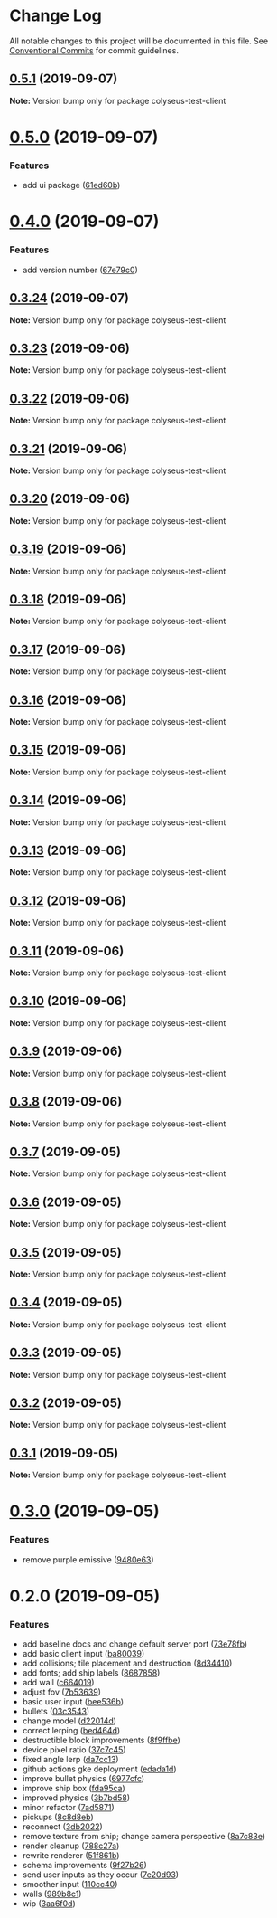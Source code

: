 # Change Log

All notable changes to this project will be documented in this file.
See [Conventional Commits](https://conventionalcommits.org) for commit guidelines.

## [0.5.1](https://github.com/3mcd/colyseus-test/compare/v0.5.0...v0.5.1) (2019-09-07)

**Note:** Version bump only for package colyseus-test-client





# [0.5.0](https://github.com/3mcd/colyseus-test/compare/v0.4.0...v0.5.0) (2019-09-07)


### Features

* add ui package ([61ed60b](https://github.com/3mcd/colyseus-test/commit/61ed60b))





# [0.4.0](https://github.com/3mcd/colyseus-test/compare/v0.3.24...v0.4.0) (2019-09-07)


### Features

* add version number ([67e79c0](https://github.com/3mcd/colyseus-test/commit/67e79c0))





## [0.3.24](https://github.com/3mcd/colyseus-test/compare/v0.3.23...v0.3.24) (2019-09-07)

**Note:** Version bump only for package colyseus-test-client





## [0.3.23](https://github.com/3mcd/colyseus-test/compare/v0.3.22...v0.3.23) (2019-09-06)

**Note:** Version bump only for package colyseus-test-client





## [0.3.22](https://github.com/3mcd/colyseus-test/compare/v0.3.21...v0.3.22) (2019-09-06)

**Note:** Version bump only for package colyseus-test-client





## [0.3.21](https://github.com/3mcd/colyseus-test/compare/v0.3.20...v0.3.21) (2019-09-06)

**Note:** Version bump only for package colyseus-test-client





## [0.3.20](https://github.com/3mcd/colyseus-test/compare/v0.3.19...v0.3.20) (2019-09-06)

**Note:** Version bump only for package colyseus-test-client





## [0.3.19](https://github.com/3mcd/colyseus-test/compare/v0.3.18...v0.3.19) (2019-09-06)

**Note:** Version bump only for package colyseus-test-client





## [0.3.18](https://github.com/3mcd/colyseus-test/compare/v0.3.17...v0.3.18) (2019-09-06)

**Note:** Version bump only for package colyseus-test-client





## [0.3.17](https://github.com/3mcd/colyseus-test/compare/v0.3.16...v0.3.17) (2019-09-06)

**Note:** Version bump only for package colyseus-test-client





## [0.3.16](https://github.com/3mcd/colyseus-test/compare/v0.3.15...v0.3.16) (2019-09-06)

**Note:** Version bump only for package colyseus-test-client





## [0.3.15](https://github.com/3mcd/colyseus-test/compare/v0.3.14...v0.3.15) (2019-09-06)

**Note:** Version bump only for package colyseus-test-client





## [0.3.14](https://github.com/3mcd/colyseus-test/compare/v0.3.13...v0.3.14) (2019-09-06)

**Note:** Version bump only for package colyseus-test-client





## [0.3.13](https://github.com/3mcd/colyseus-test/compare/v0.3.12...v0.3.13) (2019-09-06)

**Note:** Version bump only for package colyseus-test-client





## [0.3.12](https://github.com/3mcd/colyseus-test/compare/v0.3.11...v0.3.12) (2019-09-06)

**Note:** Version bump only for package colyseus-test-client





## [0.3.11](https://github.com/3mcd/colyseus-test/compare/v0.3.10...v0.3.11) (2019-09-06)

**Note:** Version bump only for package colyseus-test-client





## [0.3.10](https://github.com/3mcd/colyseus-test/compare/v0.3.9...v0.3.10) (2019-09-06)

**Note:** Version bump only for package colyseus-test-client





## [0.3.9](https://github.com/3mcd/colyseus-test/compare/v0.3.8...v0.3.9) (2019-09-06)

**Note:** Version bump only for package colyseus-test-client





## [0.3.8](https://github.com/3mcd/colyseus-test/compare/v0.3.7...v0.3.8) (2019-09-06)

**Note:** Version bump only for package colyseus-test-client





## [0.3.7](https://github.com/3mcd/colyseus-test/compare/v0.3.6...v0.3.7) (2019-09-05)

**Note:** Version bump only for package colyseus-test-client





## [0.3.6](https://github.com/3mcd/colyseus-test/compare/v0.3.5...v0.3.6) (2019-09-05)

**Note:** Version bump only for package colyseus-test-client





## [0.3.5](https://github.com/3mcd/colyseus-test/compare/v0.3.4...v0.3.5) (2019-09-05)

**Note:** Version bump only for package colyseus-test-client





## [0.3.4](https://github.com/3mcd/colyseus-test/compare/v0.3.2...v0.3.4) (2019-09-05)

**Note:** Version bump only for package colyseus-test-client





## [0.3.3](https://github.com/3mcd/colyseus-test/compare/v0.3.2...v0.3.3) (2019-09-05)

**Note:** Version bump only for package colyseus-test-client





## [0.3.2](https://github.com/3mcd/colyseus-test/compare/v0.3.1...v0.3.2) (2019-09-05)

**Note:** Version bump only for package colyseus-test-client





## [0.3.1](https://github.com/3mcd/colyseus-test/compare/v0.3.0...v0.3.1) (2019-09-05)

**Note:** Version bump only for package colyseus-test-client





# [0.3.0](https://github.com/3mcd/colyseus-test/compare/v0.2.0...v0.3.0) (2019-09-05)


### Features

* remove purple emissive ([9480e63](https://github.com/3mcd/colyseus-test/commit/9480e63))





# 0.2.0 (2019-09-05)


### Features

* add baseline docs and change default server port ([73e78fb](https://github.com/3mcd/colyseus-test/commit/73e78fb))
* add basic client input ([ba80039](https://github.com/3mcd/colyseus-test/commit/ba80039))
* add collisions; tile placement and destruction ([8d34410](https://github.com/3mcd/colyseus-test/commit/8d34410))
* add fonts; add ship labels ([8687858](https://github.com/3mcd/colyseus-test/commit/8687858))
* add wall ([c664019](https://github.com/3mcd/colyseus-test/commit/c664019))
* adjust fov ([7b53639](https://github.com/3mcd/colyseus-test/commit/7b53639))
* basic user input ([bee536b](https://github.com/3mcd/colyseus-test/commit/bee536b))
* bullets ([03c3543](https://github.com/3mcd/colyseus-test/commit/03c3543))
* change model ([d22014d](https://github.com/3mcd/colyseus-test/commit/d22014d))
* correct lerping ([bed464d](https://github.com/3mcd/colyseus-test/commit/bed464d))
* destructible block improvements ([8f9ffbe](https://github.com/3mcd/colyseus-test/commit/8f9ffbe))
* device pixel ratio ([37c7c45](https://github.com/3mcd/colyseus-test/commit/37c7c45))
* fixed angle lerp ([da7cc13](https://github.com/3mcd/colyseus-test/commit/da7cc13))
* github actions gke deployment ([edada1d](https://github.com/3mcd/colyseus-test/commit/edada1d))
* improve bullet physics ([6977cfc](https://github.com/3mcd/colyseus-test/commit/6977cfc))
* improve ship box ([fda95ca](https://github.com/3mcd/colyseus-test/commit/fda95ca))
* improved physics ([3b7bd58](https://github.com/3mcd/colyseus-test/commit/3b7bd58))
* minor refactor ([7ad5871](https://github.com/3mcd/colyseus-test/commit/7ad5871))
* pickups ([8c8d8eb](https://github.com/3mcd/colyseus-test/commit/8c8d8eb))
* reconnect ([3db2022](https://github.com/3mcd/colyseus-test/commit/3db2022))
* remove texture from ship; change camera perspective ([8a7c83e](https://github.com/3mcd/colyseus-test/commit/8a7c83e))
* render cleanup ([788c27a](https://github.com/3mcd/colyseus-test/commit/788c27a))
* rewrite renderer ([51f861b](https://github.com/3mcd/colyseus-test/commit/51f861b))
* schema improvements ([9f27b26](https://github.com/3mcd/colyseus-test/commit/9f27b26))
* send user inputs as they occur ([7e20d93](https://github.com/3mcd/colyseus-test/commit/7e20d93))
* smoother input ([110cc40](https://github.com/3mcd/colyseus-test/commit/110cc40))
* walls ([989b8c1](https://github.com/3mcd/colyseus-test/commit/989b8c1))
* wip ([3aa6f0d](https://github.com/3mcd/colyseus-test/commit/3aa6f0d))
